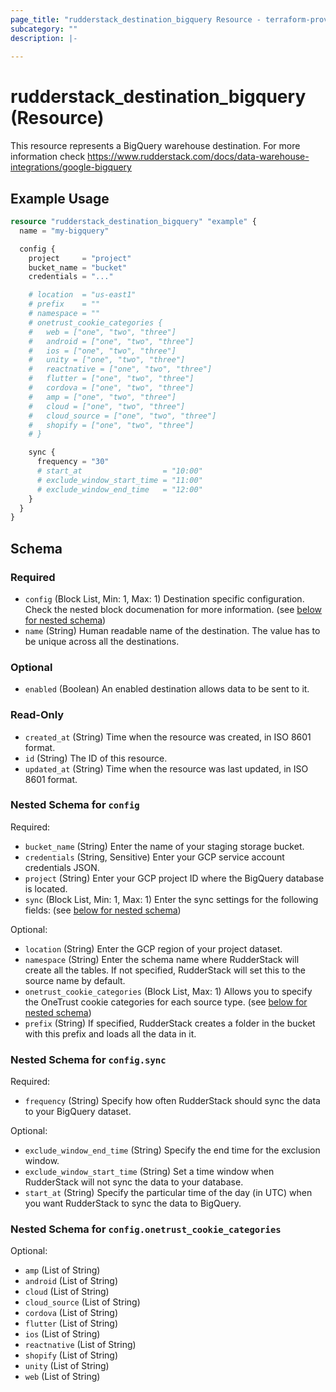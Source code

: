 ```yaml
---
page_title: "rudderstack_destination_bigquery Resource - terraform-provider-rudderstack"
subcategory: ""
description: |-
  
---
```


# rudderstack_destination_bigquery (Resource)

This resource represents a BigQuery warehouse destination. For more information check 
https://www.rudderstack.com/docs/data-warehouse-integrations/google-bigquery

## Example Usage

```terraform
resource "rudderstack_destination_bigquery" "example" {
  name = "my-bigquery"

  config {
    project     = "project"
    bucket_name = "bucket"
    credentials = "..."

    # location  = "us-east1"
    # prefix    = ""
    # namespace = ""
    # onetrust_cookie_categories {
    #   web = ["one", "two", "three"]
    #   android = ["one", "two", "three"]
    #   ios = ["one", "two", "three"]
    #   unity = ["one", "two", "three"]
    #   reactnative = ["one", "two", "three"]
    #   flutter = ["one", "two", "three"]
    #   cordova = ["one", "two", "three"]
    #   amp = ["one", "two", "three"]
    #   cloud = ["one", "two", "three"]
    #   cloud_source = ["one", "two", "three"]
    #   shopify = ["one", "two", "three"]
    # }

    sync {
      frequency = "30"
      # start_at                  = "10:00"
      # exclude_window_start_time = "11:00"
      # exclude_window_end_time   = "12:00"
    }
  }
}
```

<!-- schema generated by tfplugindocs -->
## Schema

### Required

- `config` (Block List, Min: 1, Max: 1) Destination specific configuration. Check the nested block documenation for more information. (see [below for nested schema](#nestedblock--config))
- `name` (String) Human readable name of the destination. The value has to be unique across all the destinations.

### Optional

- `enabled` (Boolean) An enabled destination allows data to be sent to it.

### Read-Only

- `created_at` (String) Time when the resource was created, in ISO 8601 format.
- `id` (String) The ID of this resource.
- `updated_at` (String) Time when the resource was last updated, in ISO 8601 format.

<a id="nestedblock--config"></a>
### Nested Schema for `config`

Required:

- `bucket_name` (String) Enter the name of your staging storage bucket.
- `credentials` (String, Sensitive) Enter your GCP service account credentials JSON.
- `project` (String) Enter your GCP project ID where the BigQuery database is located.
- `sync` (Block List, Min: 1, Max: 1) Enter the sync settings for the following fields: (see [below for nested schema](#nestedblock--config--sync))

Optional:

- `location` (String) Enter the GCP region of your project dataset.
- `namespace` (String) Enter the schema name where RudderStack will create all the tables. If not specified, RudderStack will set this to the source name by default.
- `onetrust_cookie_categories` (Block List, Max: 1) Allows you to specify the OneTrust cookie categories for each source type. (see [below for nested schema](#nestedblock--config--onetrust_cookie_categories))
- `prefix` (String) If specified, RudderStack creates a folder in the bucket with this prefix and loads all the data in it.

<a id="nestedblock--config--sync"></a>
### Nested Schema for `config.sync`

Required:

- `frequency` (String) Specify how often RudderStack should sync the data to your BigQuery dataset.

Optional:

- `exclude_window_end_time` (String) Specify the end time for the exclusion window.
- `exclude_window_start_time` (String) Set a time window when RudderStack will not sync the data to your database.
- `start_at` (String) Specify the particular time of the day (in UTC) when you want RudderStack to sync the data to BigQuery.


<a id="nestedblock--config--onetrust_cookie_categories"></a>
### Nested Schema for `config.onetrust_cookie_categories`

Optional:

- `amp` (List of String)
- `android` (List of String)
- `cloud` (List of String)
- `cloud_source` (List of String)
- `cordova` (List of String)
- `flutter` (List of String)
- `ios` (List of String)
- `reactnative` (List of String)
- `shopify` (List of String)
- `unity` (List of String)
- `web` (List of String)

